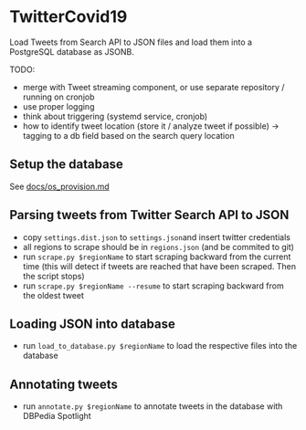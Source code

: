 # TwitterCovid19

Load Tweets from Search API to JSON files and load them into a PostgreSQL database as JSONB.

TODO:

* merge with Tweet streaming component, or use separate repository / running on cronjob
* use proper logging
* think about triggering (systemd service, cronjob)
* how to identify tweet location (store it / analyze tweet if possible) -> tagging to a db field based on the search query location

## Setup the database
See [docs/os_provision.md](docs/os_provision.md)


## Parsing tweets from Twitter Search API to JSON
* copy `settings.dist.json` to `settings.json`and insert twitter credentials
* all regions to scrape should be in `regions.json` (and be commited to git)
* run `scrape.py $regionName` to start scraping backward from the current time (this will detect if tweets are reached that have been scraped. Then the script stops)
* run `scrape.py $regionName --resume` to start scraping backward from the oldest tweet

## Loading JSON into database

* run `load_to_database.py $regionName` to load the respective files into the database

## Annotating tweets

* run `annotate.py $regionName` to annotate tweets in the database with DBPedia Spotlight
